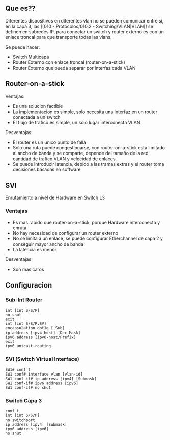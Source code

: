 ## Que es??
Diferentes dispositivos en diferentes vlan no se pueden comunicar entre si, en la capa 3, las [[010 - Protocolos/010.2 - Switching/VLAN|VLAN]] se definen en subredes IP, para conectar un switch y router externo es con un enlace troncal para que transporte todas las vlans.

Se puede hacer:
- Switch Multicapa
- Router Externo con enlace troncal (router-on-a-stick)
- Router Externo que pueda separar por interfaz cada VLAN

## Router-on-a-stick
Ventajas:
- Es una solucion factible
- La implementacion es simple, solo necesita una interfaz en un router conectada a un switch
- El flujo de trafico es simple, un solo lugar interconecta VLAN

Desventajas:
- El router es un unico punto de falla
- Solo una ruta puede congestionarse, con router-on-a-stick esta limitado al ancho de banda y se comparte, depende del tamaño de la red, cantidad de trafico VLAN y velocidad de enlaces.
- Se puede introducir latencia, debido a las tramas extras y el router toma decisiones basadas en software

## SVI
Enrutamiento a nivel de Hardware en Switch L3
### Ventajas
- Es mas rapido que router-on-a-stick, porque Hardware interconecta y enruta
- No hay necesidad de configurar un router externo
- No se limita a un enlace, se puede configurar Etherchannel de capa 2 y conseguir mayor ancho de banda
- La latencia es menor

Desventajas
- Son mas caros

## Configuracion
### Sub-Int Router
```
int [int S/S/P]
no shut
exit
int [int S/S/P.SV]
encapsulation dot1q [.Sub]
ip address [ipv4-host] [Dec-Mask]
ipv6 address [ipv6-host/Prefix]
exit
ipv6 unicast-routing
```

### SVI (Switch Virtual Interface)
```
SW1# conf t
SW1 conf# interface vlan [vlan-id]
SW1 conf-if# ip address [ipv4] [Submask]
SW1 conf-if# ipv6 address [ipv6]
SW1 conf-if# no shut
```

### Switch Capa 3
```
conf t
int [int S/S/P]
no switchport
ip address [ipv4] [Submask]
ipv6 address [ipv6]
no shut
```
